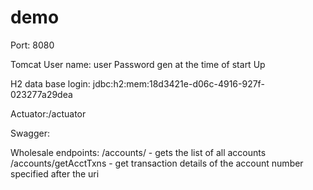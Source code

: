 # demo
Port: 8080

Tomcat User name: user
Password gen at the time of start Up

H2 data base login:
jdbc:h2:mem:18d3421e-d06c-4916-927f-023277a29dea

Actuator:/actuator

Swagger:


Wholesale endpoints:
/accounts/ - gets the list of all accounts
/accounts/getAcctTxns - get transaction details of the account number specified after the uri